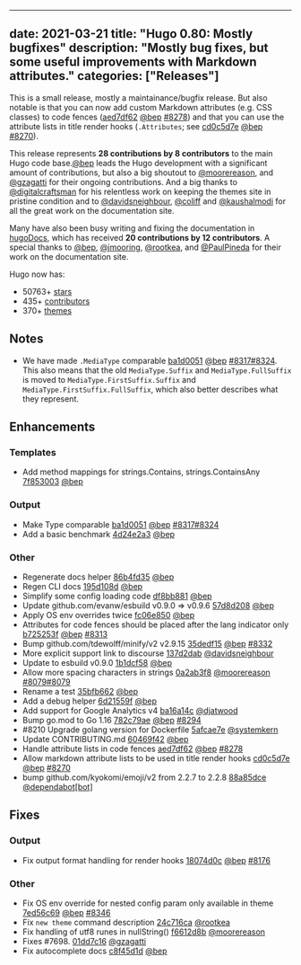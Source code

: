 
---
date: 2021-03-21
title: "Hugo 0.80: Mostly bugfixes"
description: "Mostly bug fixes, but some useful improvements with Markdown attributes."
categories: ["Releases"]
---

This is a small release, mostly a maintainance/bugfix release. But also notable is that you can now add custom Markdown attributes (e.g. CSS classes) to code fences ([aed7df62](https://github.com/gohugoio/hugo/commit/aed7df62a811b07b73ec5cbbf03e69e4bbf00919) [@bep](https://github.com/bep) [#8278](https://github.com/gohugoio/hugo/issues/8278)) and that you can use the attribute lists in title render hooks (`.Attributes`; see [cd0c5d7e](https://github.com/gohugoio/hugo/commit/cd0c5d7ef32cbd570af00c50ce760452381df64e) [@bep](https://github.com/bep) [#8270](https://github.com/gohugoio/hugo/issues/8270)).

This release represents **28 contributions by 8 contributors** to the main Hugo code base.[@bep](https://github.com/bep) leads the Hugo development with a significant amount of contributions, but also a big shoutout to [@moorereason](https://github.com/moorereason), and [@gzagatti](https://github.com/gzagatti) for their ongoing contributions.
And a big thanks to [@digitalcraftsman](https://github.com/digitalcraftsman) for his relentless work on keeping the themes site in pristine condition and to [@davidsneighbour](https://github.com/davidsneighbour), [@coliff](https://github.com/coliff) and [@kaushalmodi](https://github.com/kaushalmodi) for all the great work on the documentation site.

Many have also been busy writing and fixing the documentation in [hugoDocs](https://github.com/gohugoio/hugoDocs), 
which has received **20 contributions by 12 contributors**. A special thanks to [@bep](https://github.com/bep), [@jmooring](https://github.com/jmooring), [@rootkea](https://github.com/rootkea), and [@PaulPineda](https://github.com/PaulPineda) for their work on the documentation site.


Hugo now has:

* 50763+ [stars](https://github.com/gohugoio/hugo/stargazers)
* 435+ [contributors](https://github.com/gohugoio/hugo/graphs/contributors)
* 370+ [themes](http://themes.gohugo.io/)

## Notes

* We have made `.MediaType` comparable [ba1d0051](https://github.com/gohugoio/hugo/commit/ba1d0051b44fdd242b20899e195e37ab26501516) [@bep](https://github.com/bep) [#8317](https://github.com/gohugoio/hugo/issues/8317)[#8324](https://github.com/gohugoio/hugo/issues/8324). This also means that the old `MediaType.Suffix` and `MediaType.FullSuffix` is moved to `MediaType.FirstSuffix.Suffix` and `MediaType.FirstSuffix.FullSuffix`, which also better describes what they represent.

## Enhancements

### Templates

* Add method mappings for strings.Contains, strings.ContainsAny [7f853003](https://github.com/gohugoio/hugo/commit/7f8530039aa018f23bad9d58e97777705a6d19ac) [@bep](https://github.com/bep) 

### Output

* Make Type comparable [ba1d0051](https://github.com/gohugoio/hugo/commit/ba1d0051b44fdd242b20899e195e37ab26501516) [@bep](https://github.com/bep) [#8317](https://github.com/gohugoio/hugo/issues/8317)[#8324](https://github.com/gohugoio/hugo/issues/8324)
* Add a basic benchmark [4d24e2a3](https://github.com/gohugoio/hugo/commit/4d24e2a3261d8c7dc0395db3ac4de89ebb0974a5) [@bep](https://github.com/bep) 

### Other

* Regenerate docs helper [86b4fd35](https://github.com/gohugoio/hugo/commit/86b4fd35e78f545510f19b49246a3ccf5487831b) [@bep](https://github.com/bep) 
* Regen CLI docs [195d108d](https://github.com/gohugoio/hugo/commit/195d108da75c9e5b9ef790bc4a5879c1e913964b) [@bep](https://github.com/bep) 
* Simplify some config loading code [df8bb881](https://github.com/gohugoio/hugo/commit/df8bb8812f466bce563cdba297db3cd3f954a799) [@bep](https://github.com/bep) 
* Update github.com/evanw/esbuild v0.9.0 => v0.9.6 [57d8d208](https://github.com/gohugoio/hugo/commit/57d8d208ed2245858c6439f19803bf2749f9377f) [@bep](https://github.com/bep) 
* Apply OS env overrides twice [fc06e850](https://github.com/gohugoio/hugo/commit/fc06e85082b63a54d9403e57c8d01a7d5a62fc04) [@bep](https://github.com/bep) 
* Attributes for code fences should be placed after the lang indicator only [b725253f](https://github.com/gohugoio/hugo/commit/b725253f9e3033e18bd45096c0622e6fb7b1ff79) [@bep](https://github.com/bep) [#8313](https://github.com/gohugoio/hugo/issues/8313)
* Bump github.com/tdewolff/minify/v2 v2.9.15 [35dedf15](https://github.com/gohugoio/hugo/commit/35dedf15c04a605df4d4a09263b0b299e5161f86) [@bep](https://github.com/bep) [#8332](https://github.com/gohugoio/hugo/issues/8332)
* More explicit support link to discourse [137d2dab](https://github.com/gohugoio/hugo/commit/137d2dab3285e9b0f8fe4dcc65ab6ecf8bb09002) [@davidsneighbour](https://github.com/davidsneighbour) 
* Update to esbuild v0.9.0 [1b1dcf58](https://github.com/gohugoio/hugo/commit/1b1dcf586e220c3a8ad5ecfa8e4c3dac97f0ab44) [@bep](https://github.com/bep) 
* Allow more spacing characters in strings [0a2ab3f8](https://github.com/gohugoio/hugo/commit/0a2ab3f8feb961f8394b1f9964fab36bfa468027) [@moorereason](https://github.com/moorereason) [#8079](https://github.com/gohugoio/hugo/issues/8079)[#8079](https://github.com/gohugoio/hugo/issues/8079)
* Rename a test [35bfb662](https://github.com/gohugoio/hugo/commit/35bfb662229226d5f3cc3077ca74323f0aa88b7d) [@bep](https://github.com/bep) 
* Add a debug helper [6d21559f](https://github.com/gohugoio/hugo/commit/6d21559fb55cda39c7b92bb61fd8e65a84465fe5) [@bep](https://github.com/bep) 
* Add support for Google Analytics v4 [ba16a14c](https://github.com/gohugoio/hugo/commit/ba16a14c6e884e309380610331aff78213f84751) [@djatwood](https://github.com/djatwood) 
* Bump go.mod to Go 1.16 [782c79ae](https://github.com/gohugoio/hugo/commit/782c79ae61a5ec30746ce3729933d6b4d31e0540) [@bep](https://github.com/bep) [#8294](https://github.com/gohugoio/hugo/issues/8294)
* #8210 Upgrade golang version for Dockerfile [5afcae7e](https://github.com/gohugoio/hugo/commit/5afcae7e0b4c08bc37db6e34ab4cf960558f4b6e) [@systemkern](https://github.com/systemkern) 
* Update CONTRIBUTING.md [60469f42](https://github.com/gohugoio/hugo/commit/60469f429e227631d76d951f2ed92986f0bd92e9) [@bep](https://github.com/bep) 
* Handle attribute lists in code fences [aed7df62](https://github.com/gohugoio/hugo/commit/aed7df62a811b07b73ec5cbbf03e69e4bbf00919) [@bep](https://github.com/bep) [#8278](https://github.com/gohugoio/hugo/issues/8278)
* Allow markdown attribute lists to be used in title render hooks [cd0c5d7e](https://github.com/gohugoio/hugo/commit/cd0c5d7ef32cbd570af00c50ce760452381df64e) [@bep](https://github.com/bep) [#8270](https://github.com/gohugoio/hugo/issues/8270)
* bump github.com/kyokomi/emoji/v2 from 2.2.7 to 2.2.8 [88a85dce](https://github.com/gohugoio/hugo/commit/88a85dcea951b0b5622cf02b167ec9299d93118b) [@dependabot[bot]](https://github.com/apps/dependabot) 

## Fixes

### Output

* Fix output format handling for render hooks [18074d0c](https://github.com/gohugoio/hugo/commit/18074d0c2375cc4bf4d7933dd4206cb878a23d1c) [@bep](https://github.com/bep) [#8176](https://github.com/gohugoio/hugo/issues/8176)

### Other

* Fix OS env override for nested config param only available in theme [7ed56c69](https://github.com/gohugoio/hugo/commit/7ed56c6941edfdfa42eef2b779020b5d46ca194a) [@bep](https://github.com/bep) [#8346](https://github.com/gohugoio/hugo/issues/8346)
* Fix `new theme` command description [24c716ca](https://github.com/gohugoio/hugo/commit/24c716cac35b0c5476944108e545058749c43e61) [@rootkea](https://github.com/rootkea) 
* Fix handling of utf8 runes in nullString() [f6612d8b](https://github.com/gohugoio/hugo/commit/f6612d8bd8c4c3bb498178d14f45d3acdf86aa7c) [@moorereason](https://github.com/moorereason) 
* Fixes #7698. [01dd7c16](https://github.com/gohugoio/hugo/commit/01dd7c16af6204d18d530f9d3018689215482170) [@gzagatti](https://github.com/gzagatti) 
* Fix autocomplete docs [c8f45d1d](https://github.com/gohugoio/hugo/commit/c8f45d1d861f596821afc068bd12eb1213aba5ce) [@bep](https://github.com/bep) 





